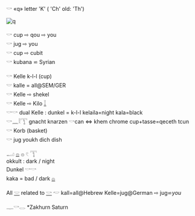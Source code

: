 𓎡 «q» letter 'K'  ( 'Ch' old: 'Th')  

![q](https://user-images.githubusercontent.com/516118/36350832-41ee907e-149f-11e8-94e4-2e8ad71b9e78.png)  

𓎡 cup ⇨ qou  ⇨ you  
𓎡 jug ⇨ you  
𓎡 cup ⇨ cubit  
𓎡 kubana ⋍ Syrian  

𓎡 Kelle k-l-l (cup)  
𓎟 kalle = all@SEM/GER  
𓎡 Kelle ⇨ shekel  
𓎡 Kelle ⇨ Kilo [𓆼](𓆼)  
𓎡𓎡 dual Kelle : dunkel = k-l-l kelaila=night kala=black  
𓎡𓈖𓎛𓇰 gnacht knarzen 𓎡can ⇔ khem chrome  cup+tasse=qeceth tcun  
𓎡 Korb (basket)  
𓎡 jug youkh dich dish  

𓂝  [𓐍](𓐍)  𓐍  𓏲  𓇰  
okkult : dark / night  
Dunkel 𓎡𓎡  
kaka = bad / dark [𓐍](𓐍)  

All [𓎟](𓎟) related to [𓎡](𓎡) 𓎢 kall=all@Hebrew Kelle=jug@German ⇨ jug⋍*you*  

𓊃𓎡𓂋 *Zakhurn Saturn  